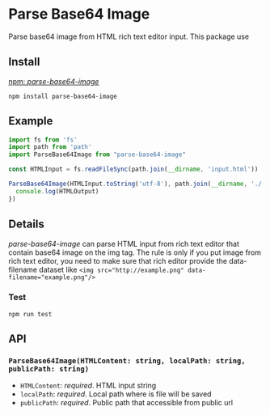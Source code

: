 # Parse Base64 Image
Parse base64 image from HTML rich text editor input. This package use

## Install
[npm: _parse-base64-image_](https://www.npmjs.com/package/parse-base64-image)
```
npm install parse-base64-image
```

## Example
```js
import fs from 'fs'
import path from 'path'
import ParseBase64Image from "parse-base64-image"

const HTMLInput = fs.readFileSync(path.join(__dirname, 'input.html'))

ParseBase64Image(HTMLInput.toString('utf-8'), path.join(__dirname, './'), '/').then(HTMLOutput => {
  console.log(HTMLOutput)
})
```

## Details
_parse-base64-image_ can parse HTML input from rich text editor that contain base64 image
on the img tag. The rule is only if you put image from rich text editor, you need to make
sure that rich editor provide the data-filename dataset like
```<img src="http://example.png" data-filename="example.png"/>```

### Test
```npm run test```

## API
### `ParseBase64Image(HTMLContent: string, localPath: string, publicPath: string)`
- `HTMLContent`: _required_. HTML input string
- `localPath`: _required_. Local path where is file will be saved
- `publicPath`: _required_. Public path that accessible from public url